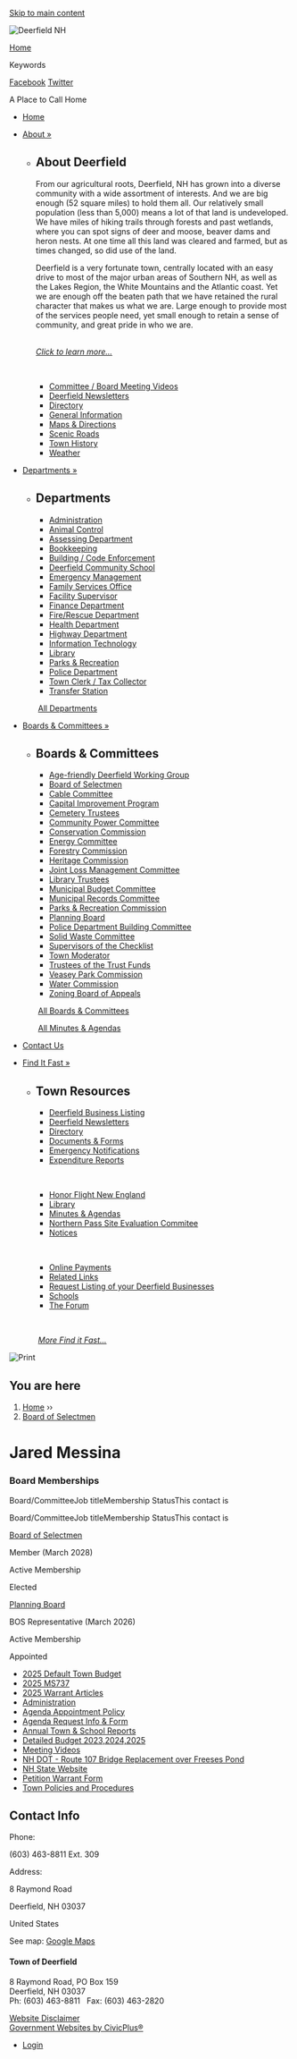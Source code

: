 [Skip to main content](https://www.townofdeerfieldnh.com/people/jared-messina/)

![Deerfield NH](https://www.townofdeerfieldnh.com/sites/all/themes/custom/sites/deerfieldnh/vts_deerfieldnh/logo.png)

[Home](https://www.townofdeerfieldnh.com)

Keywords

[Facebook](https://www.facebook.com/pages/Town-of-Deerfield-NH/458246534221376) [Twitter](https://twitter.com/townofdeerfield)

A Place to Call Home

- [Home](https://www.townofdeerfieldnh.com)
- [About »](https://www.townofdeerfieldnh.com/about-deerfield)
  
  - ## About Deerfield
    
    From our agricultural roots, Deerfield, NH has grown into a diverse community with a wide assortment of interests. And we are big enough (52 square miles) to hold them all. Our relatively small population (less than 5,000) means a lot of that land is undeveloped. We have miles of hiking trails through forests and past wetlands, where you can spot signs of deer and moose, beaver dams and heron nests. At one time all this land was cleared and farmed, but as times changed, so did use of the land. 
    
    Deerfield is a very fortunate town, centrally located with an easy drive to most of the major urban areas of Southern NH, as well as the Lakes Region, the White Mountains and the Atlantic coast. Yet we are enough off the beaten path that we have retained the rural character that makes us what we are. Large enough to provide most of the services people need, yet small enough to retain a sense of community, and great pride in who we are.  
     
    
    [*Click to learn more...*](https://www.townofdeerfieldnh.com/about-deerfield)
    
     
    
    - [Committee / Board Meeting Videos](https://www.townofdeerfieldnh.com/about-deerfield/pages/committee-board-meeting-videos)
    - [Deerfield Newsletters](https://www.townofdeerfieldnh.com/about-deerfield/pages/deerfield-newsletters)
    - [Directory](https://www.townofdeerfieldnh.com/about-deerfield/pages/directory)
    - [General Information](https://www.townofdeerfieldnh.com/about-deerfield/pages/general-information)
    - [Maps &amp; Directions](https://www.townofdeerfieldnh.com/about-deerfield/pages/maps-directions)
    - [Scenic Roads](https://www.townofdeerfieldnh.com/about-deerfield/links/scenic-roads)
    - [Town History](https://www.townofdeerfieldnh.com/about-deerfield/pages/town-history)
    - [Weather](https://www.townofdeerfieldnh.com/about-deerfield/links/weather)
- [Departments »](https://www.townofdeerfieldnh.com/departments)
  
  - ## Departments
    
    - [Administration](https://www.townofdeerfieldnh.com/administration)
    - [Animal Control](https://www.townofdeerfieldnh.com/animal-control)
    - [Assessing Department](https://www.townofdeerfieldnh.com/assessing-department)
    - [Bookkeeping](https://www.townofdeerfieldnh.com/bookkeeping)
    - [Building / Code Enforcement](https://www.townofdeerfieldnh.com/building-code-enforcement)
    - [Deerfield Community School](https://www.townofdeerfieldnh.com/deerfield-community-school)
    - [Emergency Management](https://www.townofdeerfieldnh.com/emergency-management)
    
    <!--THE END-->
    
    - [Family Services Office](https://www.townofdeerfieldnh.com/family-services)
    - [Facility Supervisor](https://www.townofdeerfieldnh.com/facility-supervisor)
    - [Finance Department](https://www.townofdeerfieldnh.com/finance-department)
    - [Fire/Rescue Department](https://www.townofdeerfieldnh.com/firerescue-department)
    - [Health Department](https://www.townofdeerfieldnh.com/health-department)
    - [Highway Department](https://www.townofdeerfieldnh.com/highway-department)
    - [Information Technology](https://www.townofdeerfieldnh.com/information-technology)
    - [Library](https://www.townofdeerfieldnh.com/node/18)
    - [Parks &amp; Recreation](https://deerfield.recdesk.com/Community/Page?pageId=13065)
    
    <!--THE END-->
    
    - [Police Department](https://deerfieldnhpolicedepartment.squarespace.com)
    - [Town Clerk / Tax Collector](https://www.townofdeerfieldnh.com/town-clerk-tax-collector)
    - [Transfer Station](https://www.townofdeerfieldnh.com/transfer-station)
    
     [All Departments](https://www.townofdeerfieldnh.com/departments)
- [Boards &amp; Committees »](https://www.townofdeerfieldnh.com/boards)
  
  - ## Boards &amp; Committees
    
    - [Age-friendly Deerfield Working Group](https://www.townofdeerfieldnh.com/age-friendly-deerfield-working-group "Age-friendly Deerfield Working Group")
    - [Board of Selectmen](https://www.townofdeerfieldnh.com/board-selectmen)
    - [Cable Committee](https://www.townofdeerfieldnh.com/cable-committee)
    - [Capital Improvement Program](https://www.townofdeerfieldnh.com/capital-improvement-program)
    - [Cemetery Trustees](https://www.townofdeerfieldnh.com/cemetery-trustees)
    - [Community Power Committee](https://www.townofdeerfieldnh.com/community-power-committee)
    - [Conservation Commission](https://www.townofdeerfieldnh.com/conservation-commission)
    - [Energy Committee](https://www.townofdeerfieldnh.com/energy-committee)
    
    <!--THE END-->
    
    - [Forestry Commission](https://www.townofdeerfieldnh.com/forestry-commission "Forestry Commission")
    - [Heritage Commission](https://www.townofdeerfieldnh.com/heritage-commission)
    - [Joint Loss Management Committee](https://www.townofdeerfieldnh.com/joint-loss-management-committee)
    - [Library Trustees](https://www.townofdeerfieldnh.com/library-trustees)
    - [Municipal Budget Committee](https://www.townofdeerfieldnh.com/municipal-budget-committee)
    - [Municipal Records Committee](https://www.townofdeerfieldnh.com/municipal-records-committee)
    - [Parks &amp; Recreation Commission](https://www.townofdeerfieldnh.com/parks-recreation-commission)
    - [Planning Board](https://www.townofdeerfieldnh.com/planning-board)
    - [Police Department Building Committee](https://www.townofdeerfieldnh.com/police-department-building-committee)
    
    <!--THE END-->
    
    - [Solid Waste Committee](https://www.townofdeerfieldnh.com/solid-waste-committee "Deerfield Recycling Committee")
    - [Supervisors of the Checklist](https://www.townofdeerfieldnh.com/supervisors-checklist)
    - [Town Moderator](https://www.townofdeerfieldnh.com/town-moderator)
    - [Trustees of the Trust Funds](https://www.townofdeerfieldnh.com/trustees-trust-funds)
    - [Veasey Park Commission](https://www.townofdeerfieldnh.com/veasey-park-commission)
    - [Water Commission](https://www.townofdeerfieldnh.com/water-commission)
    - [Zoning Board of Appeals](https://www.townofdeerfieldnh.com/zoning-board-appeals)
    
     [All Boards &amp; Committees](https://www.townofdeerfieldnh.com/boards)
    
     [All Minutes &amp; Agendas](https://www.townofdeerfieldnh.com/minutes-and-agendas)
- [Contact Us](https://www.townofdeerfieldnh.com/home/webforms/contact-us)
- [Find It Fast »](https://www.townofdeerfieldnh.com/where)
  
  - ## Town Resources
    
    - [Deerfield Business Listing](https://www.townofdeerfieldnh.com/home/pages/deerfield-business-listings)
    - [Deerfield Newsletters](https://www.townofdeerfieldnh.com/about-deerfield/pages/deerfield-newsletters)
    - [Directory](https://www.townofdeerfieldnh.com/about-deerfield/pages/directory)
    - [Documents &amp; Forms](https://www.townofdeerfieldnh.com/files)
    - [Emergency Notifications](https://www.townofdeerfieldnh.com/subscribe)
    - [Expenditure Reports](https://www.townofdeerfieldnh.com/home/files/31519-budget-appropriation-report)
    
     
    
    - [Honor Flight New England](https://www.honorflightnewengland.org)
    - [Library](https://www.townofdeerfieldnh.com/philbrick-james-library)
    - [Minutes &amp; Agendas](https://www.townofdeerfieldnh.com/minutes-and-agendas)
    - [Northern Pass Site Evaluation Commitee](https://www.nhsec.nh.gov/projects/2015-06/2015-06.htm)
    - [Notices](https://www.townofdeerfieldnh.com/node/1/news)
    
     
    
    - [Online Payments](https://www.townofdeerfieldnh.com/town-clerk-tax-collector/pages/online-payments)
    - [Related Links](https://www.townofdeerfieldnh.com/home/pages/related-links)
    - [Request Listing of your Deerfield Businesses](https://www.townofdeerfieldnh.com/home/pages/request-business-directory-listing)
    - [Schools](https://www.townofdeerfieldnh.com/schools)
    - [The Forum](https://forumhome.org)
    
     
    
     [*More Find it Fast...*](https://www.townofdeerfieldnh.com/where)

![Print](https://www.townofdeerfieldnh.com/sites/all/modules/contrib/print/icons/print_icon.png "Print")

## You are here

1. [Home](https://www.townofdeerfieldnh.com) ››
2. [Board of Selectmen](https://www.townofdeerfieldnh.com/board-selectmen)

# Jared Messina

### Board Memberships

Board/CommitteeJob titleMembership StatusThis contact is

Board/CommitteeJob titleMembership StatusThis contact is

[Board of Selectmen](https://www.townofdeerfieldnh.com/board-selectmen)

Member (March 2028)

Active Membership

Elected

[Planning Board](https://www.townofdeerfieldnh.com/planning-board)

BOS Representative (March 2026)

Active Membership

Appointed

- [2025 Default Town Budget](https://www.townofdeerfieldnh.com/board-selectmen/files/2025-default-town-budget)
- [2025 MS737](https://www.townofdeerfieldnh.com/board-selectmen/files/2025-ms737)
- [2025 Warrant Articles](https://www.townofdeerfieldnh.com/board-selectmen/files/2025-warrant-articles)
- [Administration](https://www.townofdeerfieldnh.com/board-selectmen/links/administration)
- [Agenda Appointment Policy](https://www.townofdeerfieldnh.com/board-selectmen/files/agenda-appointment-policy)
- [Agenda Request Info &amp; Form](https://www.townofdeerfieldnh.com/board-selectmen/pages/agenda-request-info-form)
- [Annual Town &amp; School Reports](https://www.townofdeerfieldnh.com/board-selectmen/links/annual-town-school-reports)
- [Detailed Budget 2023,2024,2025](https://www.townofdeerfieldnh.com/board-selectmen/files/detailed-budget-202320242025)
- [Meeting Videos](https://www.townofdeerfieldnh.com/board-selectmen/links/meeting-videos)
- [NH DOT - Route 107 Bridge Replacement over Freeses Pond](https://www.townofdeerfieldnh.com/board-selectmen/pages/nh-dot-route-107-bridge-replacement-over-freeses-pond)
- [NH State Website](https://www.townofdeerfieldnh.com/board-selectmen/links/nh-state-website)
- [Petition Warrant Form](https://www.townofdeerfieldnh.com/board-selectmen/files/petition-warrant-form)
- [Town Policies and Procedures](https://www.townofdeerfieldnh.com/board-selectmen/files/town-policies-and-procedures)

## Contact Info

Phone:

(603) 463-8811 Ext. 309

Address:

8 Raymond Road

Deerfield, NH 03037

United States

See map: [Google Maps](https://maps.google.com/?q=8%20Raymond%20Road%2C%20Deerfield%2C%20NH%2C%2003037%2C%20us)

#### Town of Deerfield

8 Raymond Road, PO Box 159  
Deerfield, NH 03037  
Ph: (603) 463-8811   Fax: (603) 463-2820

[Website Disclaimer](https://www.townofdeerfieldnh.com/home/pages/website-disclaimer-privacy-statement)  
[Government Websites by CivicPlus®](https://www.civicplus.com)

- [Login](https://www.townofdeerfieldnh.com/user/login?current=node%2F43711)